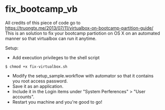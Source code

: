 # fix_bootcamp_vb

All credits of this piece of code go to https://truongtx.me/2013/07/11/virtualbox-on-bootcamp-partition-guide/
This is an solution to fix your bootcamp partiotion on OS X on an automated manner so that virtualbox can run it anytime.

Setup:
- Add execution privileges to the shell script 
```
$ chmod +x fix-virtualbox.sh
```
- Modify the setup_sample.workflow with automator so that it contains you root access password.
- Save it as an application.
- Include it in the Login items under "System Perferences" > "User accounts".
- Restart you machine and you're good to go!
